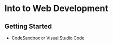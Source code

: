 # Into to Web Development
## Getting Started
- [CodeSandbox](https://codesandbox.io/) or [Visual Studio Code](https://code.visualstudio.com/download)
